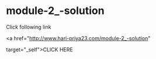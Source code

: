 # module-2_-solution

<!DOCTYPE html>

<html>

<head>

<title>solution Coursera</title>

</head>

<body>

<p>Click following link</p>

<a href="http://www.hari-priya23.com/module-2_-solution" 

target="_self">CLICK HERE</a>

</body>

</html>

